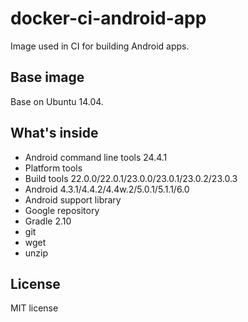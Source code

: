 # docker-ci-android-app
Image used in CI for building Android apps.

## Base image

Base on Ubuntu 14.04.

## What's inside

- Android command line tools 24.4.1
- Platform tools
- Build tools 22.0.0/22.0.1/23.0.0/23.0.1/23.0.2/23.0.3
- Android 4.3.1/4.4.2/4.4w.2/5.0.1/5.1.1/6.0
- Android support library
- Google repository
- Gradle 2.10
- git
- wget
- unzip

## License

MIT license
